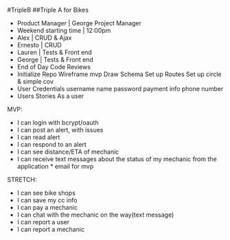 #TripleB
##Triple A for Bikes

- Product Manager | George Project Manager
- Weekend starting time | 12:00pm
- Alex | CRUD & Ajax
- Ernesto | CRUD
- Lauren | Tests & Front end
- George | Tests & Front end
- End of Day Code Reviews
- Initialize Repo Wireframe mvp Draw Schema Set up Routes Set up circle & simple cov
- User Credentials username name password payment info phone number
- Users Stories As a user

MVP:
- I can login with bcrypt/oauth
- I can post an alert, with issues
- I can read alert
- I can respond to an alert
- I can see distance/ETA of mechanic
- I can receive text messages about the status of my mechanic from the application * email for mvp

STRETCH:
- I can see bike shops
- I can save my cc info
- I can pay a mechanic
- I can chat with the mechanic on the way(text message)
- I can report a user
- I can report a mechanic